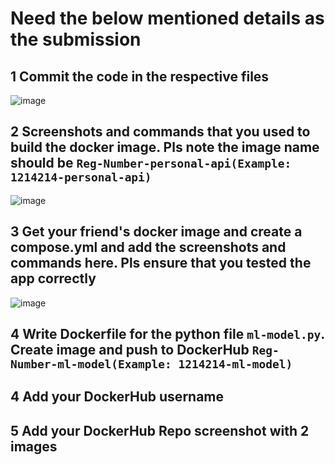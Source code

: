 # Need the below mentioned details as the submission
## 1 Commit the code in the respective files

![image](https://github.com/user-attachments/assets/81fcc9b4-b599-48ad-8478-1ec64ced9e20)

## 2 Screenshots and commands that you used to build the docker image. Pls note the image name should be `Reg-Number-personal-api(Example: 1214214-personal-api)`
![image](https://github.com/user-attachments/assets/b36e64e9-b0ee-4196-a265-266a847c3d51)

## 3 Get your friend's docker image and create a compose.yml and add the screenshots and commands here. Pls ensure that you tested the app correctly
![image](https://github.com/user-attachments/assets/20019360-537d-4ce9-a2c0-67a8af312b62)

## 4 Write Dockerfile for the python file `ml-model.py`. Create image and push to DockerHub `Reg-Number-ml-model(Example: 1214214-ml-model)`

## 4 Add your DockerHub username
## 5 Add your DockerHub Repo screenshot with 2 images
